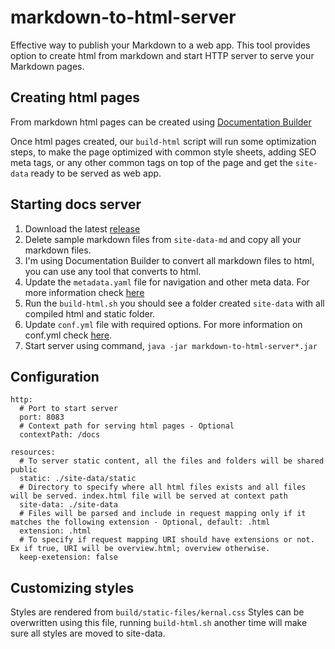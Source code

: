 # markdown-to-html-server

Effective way to publish your Markdown to a web app. This tool provides option to create html from markdown and start HTTP server to serve your Markdown pages.

## Creating html pages

From markdown html pages can be created using [Documentation Builder](https://snapcraft.io/documentation-builder)

Once html pages created, our `build-html` script will run some optimization steps, to make the page optimized with common style sheets, adding SEO meta tags, or any other common tags on top of the page and get the `site-data` ready to be served as web app.

## Starting docs server

1. Download the latest [release](https://github.com/next-time-space/markdown-to-html-server/releases)
2. Delete sample markdown files from `site-data-md` and copy all your markdown files.
3. I'm using Documentation Builder to convert all markdown files to html, you can use any tool that converts to html.
4. Update the `metadata.yaml` file for navigation and other meta data. For more information check [here](https://docs.ubuntu.com/documentation-builder/en/)
5. Run the `build-html.sh` you should see a folder created `site-data` with all compiled html and static folder.
6. Update `conf.yml` file with required options. For more information on conf.yml check [here](https://github.com/next-time-space/markdown-to-html-server#configuration).
7. Start server using command, `java -jar markdown-to-html-server*.jar`

## Configuration

```
http:
  # Port to start server
  port: 8083
  # Context path for serving html pages - Optional
  contextPath: /docs

resources:
  # To server static content, all the files and folders will be shared public
  static: ./site-data/static
  # Directory to specify where all html files exists and all files will be served. index.html file will be served at context path
  site-data: ./site-data
  # Files will be parsed and include in request mapping only if it matches the following extension - Optional, default: .html
  extension: .html
  # To specify if request mapping URI should have extensions or not. Ex if true, URI will be overview.html; overview otherwise.
  keep-exetension: false
```

## Customizing styles

Styles are rendered from `build/static-files/kernal.css` Styles can be overwritten using this file, running `build-html.sh` another time will make sure all styles are moved to site-data.